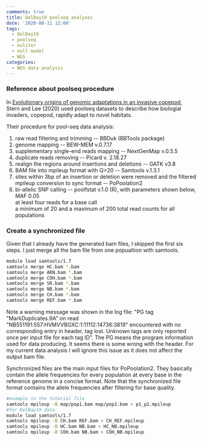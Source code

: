 ```yaml
---
comments: true
title: DelBay19 poolseq analyses
date: '2020-08-11 12:00'
tags:
  - DelBay19
  - poolseq
  - ouliter
  - null model
  - WGS
categories:
  - WGS data analysis
---
```


### Reference about poolseq procedure

In [Evolutionary origins of genomic adaptations in an invasive copepod](https://www.nature.com/articles/s41559-020-1201-y), Stern and Lee (2020) used poolseq datasets to describe how biologial invaders, copepod, rapidly adapt to novel habitats. 

Their procedure for pool-seq data analysis:

1) raw read filtering and trimming -- BBDuk (BBTools package)    
2) genome mapping -- BEW-MEM v.0.7.17    
3) supplementary single-end reads mapping -- NextGenMap v.0.5.5    
4) duplicate reads removing -- Picard v. 2.18.27    
5) realign the regions around insertions and deletions -- GATK v3.8    
6) BAM file into mpileup format with Q>20 -- Samtools v.1.3.1    
7) sites within 3bp of an insertion or deletion were removed and the filtered mpileup conversion to sync format -- PoPoolation2    
8) bi-allelic SNP calling -- poolfstat v.1.0 (R), with parameters shown below,     
   MAF 0.05    
   at least four reads for a base call    
   a minimum of 20 and a maximum of 200 total read counts for all populations    

### Create a synchronized file

Given that I already have the generated bam files, I skipped the first six steps. I just merge all the bam file from one popualtion with samtools.

```sh
module load samtools/1.7
samtools merge HC.bam *.bam
samtools merge ARN.bam *.bam
samtools merge COH.bam *.bam
samtools merge SR.bam *.bam
samtools merge NB.bam *.bam
samtools merge CH.bam *.bam
samtools merge REF.bam *.bam
```

Note a warning message was shown in the log file: "PG tag "MarkDuplicates.9A" on read "NB551191:557:HVMVVBGXC:1:11112:14736:3819" encountered with no corresponding entry in header, tag lost. Unknown tags are only reported once per input file for each tag ID". The PG means the program information used for data producing. It seems there is some wrong with the header. For my current data analysis I will ignore this issue as it does not affect the output bam file. 

Synchronized files are the main input files for PoPoolation2. They basically contain the allele frequencies for every population at every base in the reference genome in a concise format. Note that the synchronized file format contains the allele frequencies after filtering for base quality.

```sh 
#example in the tutorial file
samtools mpileup -B map/pop1.bam map/pop2.bam > p1_p2.mpileup
#for DelBay19 data
module load samtools/1.7
samtools mpileup -B CH.bam REF.bam > CH_REF.mpileup
samtools mpileup -B HC.bam NB.bam > HC_NB.mpileup
samtools mpileup -B COH.bam NB.bam > COH_NB.mpileup
```
